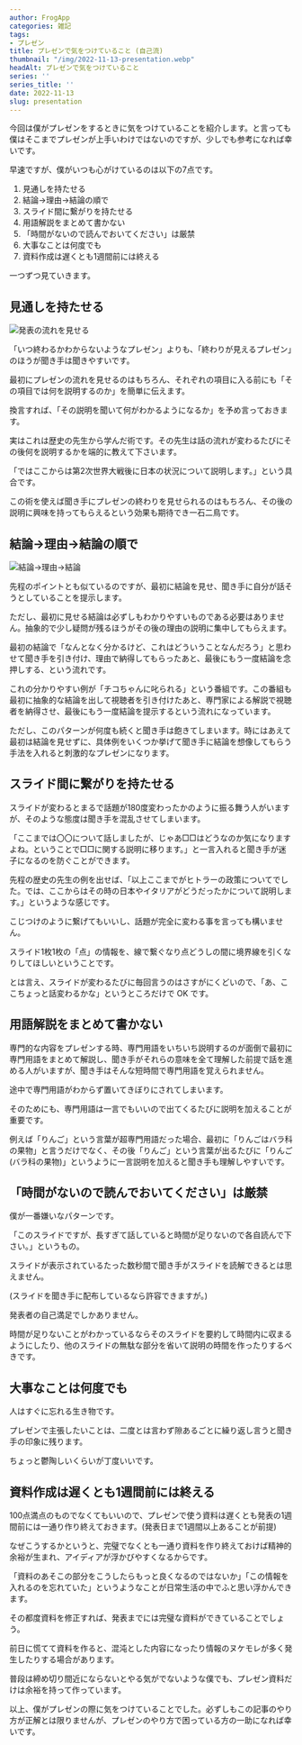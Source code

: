 ```yaml
---
author: FrogApp
categories: 雑記
tags:
- プレゼン
title: プレゼンで気をつけていること (自己流)
thumbnail: "/img/2022-11-13-presentation.webp"
headAlt: プレゼンで気をつけていること
series: ''
series_title: ''
date: 2022-11-13
slug: presentation
---
```


今回は僕がプレゼンをするときに気をつけていることを紹介します。と言っても僕はそこまでプレゼンが上手いわけではないのですが、少しでも参考になれば幸いです。

早速ですが、僕がいつも心がけているのは以下の7点です。

1. 見通しを持たせる
2. 結論→理由→結論の順で
3. スライド間に繋がりを持たせる
4. 用語解説をまとめて書かない
5. 「時間がないので読んでおいてください」は厳禁
6. 大事なことは何度でも
7. 資料作成は遅くとも1週間前には終える

一つずつ見ていきます。

## 見通しを持たせる

![発表の流れを見せる](/img/2022-11-13-flow.webp)

「いつ終わるかわからないようなプレゼン」よりも、「終わりが見えるプレゼン」のほうが聞き手は聞きやすいです。

最初にプレゼンの流れを見せるのはもちろん、それぞれの項目に入る前にも「その項目では何を説明するのか」を簡単に伝えます。

換言すれば、「その説明を聞いて何がわかるようになるか」を予め言っておきます。

実はこれは歴史の先生から学んだ術です。その先生は話の流れが変わるたびにその後何を説明するかを端的に教えて下さいます。

「ではここからは第2次世界大戦後に日本の状況について説明します。」という具合です。

この術を使えば聞き手にプレゼンの終わりを見せられるのはもちろん、その後の説明に興味を持ってもらえるという効果も期待でき一石二鳥です。

## 結論→理由→結論の順で

![結論→理由→結論](/img/2022-11-13-r-r.webp)

先程のポイントとも似ているのですが、最初に結論を見せ、聞き手に自分が話そうとしていることを提示します。

ただし、最初に見せる結論は必ずしもわかりやすいものである必要はありません。抽象的で少し疑問が残るほうがその後の理由の説明に集中してもらえます。

最初の結論で「なんとなく分かるけど、これはどういうことなんだろう」と思わせて聞き手を引き付け、理由で納得してもらったあと、最後にもう一度結論を念押しする、という流れです。

これの分かりやすい例が「チコちゃんに叱られる」という番組です。この番組も最初に抽象的な結論を出して視聴者を引き付けたあと、専門家による解説で視聴者を納得させ、最後にもう一度結論を提示するという流れになっています。

ただし、このパターンが何度も続くと聞き手は飽きてしまいます。時にはあえて最初は結論を見せずに、具体例をいくつか挙げて聞き手に結論を想像してもらう手法を入れると刺激的なプレゼンになります。

## スライド間に繋がりを持たせる

スライドが変わるとまるで話題が180度変わったかのように振る舞う人がいますが、そのような態度は聞き手を混乱させてしまいます。

「ここまでは〇〇について話しましたが、じゃあ□□はどうなのか気になりますよね。ということで□□に関する説明に移ります。」と一言入れると聞き手が迷子になるのを防ぐことができます。

先程の歴史の先生の例を出せば、「以上ここまでがヒトラーの政策についてでした。では、ここからはその時の日本やイタリアがどうだったかについて説明します。」というような感じです。

こじつけのように繋げてもいいし、話題が完全に変わる事を言っても構いません。

スライド1枚1枚の「点」の情報を、線で繋ぐなり点どうしの間に境界線を引くなりしてほしいということです。

とは言え、スライドが変わるたびに毎回言うのはさすがにくどいので、「あ、ここちょっと話変わるかな」というところだけで OK です。

## 用語解説をまとめて書かない

専門的な内容をプレゼンする時、専門用語をいちいち説明するのが面倒で最初に専門用語をまとめて解説し、聞き手がそれらの意味を全て理解した前提で話を進める人がいますが、聞き手はそんな短時間で専門用語を覚えられません。

途中で専門用語がわからず置いてきぼりにされてしまいます。

そのためにも、専門用語は一言でもいいので出てくるたびに説明を加えることが重要です。

例えば「りんご」という言葉が超専門用語だった場合、最初に「りんごはバラ科の果物」と言うだけでなく、その後「りんご」という言葉が出るたびに「りんご (バラ科の果物)」というように一言説明を加えると聞き手も理解しやすいです。

## 「時間がないので読んでおいてください」は厳禁

僕が一番嫌いなパターンです。

「このスライドですが、長すぎて話していると時間が足りないので各自読んで下さい。」というもの。

スライドが表示されているたった数秒間で聞き手がスライドを読解できるとは思えません。

(スライドを聞き手に配布しているなら許容できますが。)

発表者の自己満足でしかありません。

時間が足りないことがわかっているならそのスライドを要約して時間内に収まるようにしたり、他のスライドの無駄な部分を省いて説明の時間を作ったりするべきです。

## 大事なことは何度でも

人はすぐに忘れる生き物です。

プレゼンで主張したいことは、二度とは言わず隙あるごとに繰り返し言うと聞き手の印象に残ります。

ちょっと鬱陶しいくらいが丁度いいです。

## 資料作成は遅くとも1週間前には終える

100点満点のものでなくてもいいので、プレゼンで使う資料は遅くとも発表の1週間前には一通り作り終えておきます。(発表日まで1週間以上あることが前提)

なぜこうするかというと、完璧でなくとも一通り資料を作り終えておけば精神的余裕が生まれ、アイディアが浮かびやすくなるからです。

「資料のあそこの部分をこうしたらもっと良くなるのではないか」「この情報を入れるのを忘れていた」というようなことが日常生活の中でふと思い浮かんできます。

その都度資料を修正すれば、発表までには完璧な資料ができていることでしょう。

前日に慌てて資料を作ると、混沌とした内容になったり情報のヌケモレが多く発生したりする場合があります。

普段は締め切り間近にならないとやる気がでないような僕でも、プレゼン資料だけは余裕を持って作っています。

以上、僕がプレゼンの際に気をつけていることでした。必ずしもこの記事のやり方が正解とは限りませんが、プレゼンのやり方で困っている方の一助になれば幸いです。
